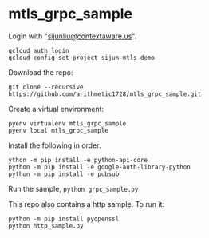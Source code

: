 # mtls_grpc_sample

Login with "sijunliu@contextaware.us".
```
gcloud auth login
gcloud config set project sijun-mtls-demo
```

Download the repo:
```
git clone --recursive https://github.com/arithmetic1728/mtls_grpc_sample.git
```

Create a virtual environment:
```
pyenv virtualenv mtls_grpc_sample
pyenv local mtls_grpc_sample
```

Install the following in order.
```
ython -m pip install -e python-api-core
python -m pip install -e google-auth-library-python
python -m pip install -e pubsub
```

Run the sample, `python grpc_sample.py`

This repo also contains a http sample. To run it:
```
python -m pip install pyopenssl
python http_sample.py
```
